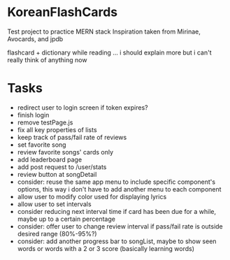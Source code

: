 # KoreanFlashCards
Test project to practice MERN stack
Inspiration taken from Mirinae, Avocards, and jpdb


flashcard + dictionary while reading
... i should explain more but i can't really think of anything now



# Tasks
<ul>
<li>redirect user to login screen if token expires?</li>
<li>finish login</li>
<li>remove testPage.js</li>
<li>fix all key properties of lists</li>
<li>keep track of pass/fail rate of reviews</li>
<li>set favorite song</li>
<li>review favorite songs' cards only</li>
<li>add leaderboard page</li>
<li>add post request to /user/stats</li>
<li>review button at songDetail</li>
<li>consider: reuse the same app menu to include specific component's options, this way i don't have to add another menu to each component</li>




<li>allow user to modify color used for displaying lyrics</li>
<li>allow user to set intervals</li>
<li>consider reducing next interval time if card has been due for a while, maybe up to a certain percentage</li>
<li>consider: offer user to change review interval if pass/fail rate is outside desired range (80%-95%?)</li>
<li>consider: add another progress bar to songList, maybe to show seen words or words with a 2 or 3 score (basically learning words)</li>
</ul>